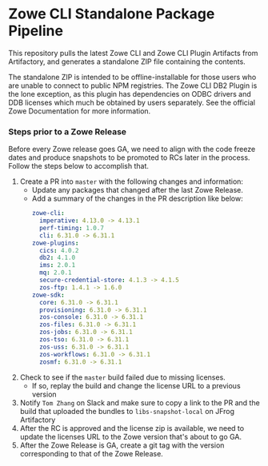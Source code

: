 # Zowe CLI Standalone Package Pipeline

This repository pulls the latest Zowe CLI and Zowe CLI Plugin Artifacts from Artifactory, and generates a standalone ZIP file containing the contents.

The standalone ZIP is intended to be offline-installable for those users who are unable to connect to public NPM registries. The Zowe CLI DB2 Plugin is the lone exception, as this plugin has dependencies on ODBC drivers and DDB licenses which much be obtained by users separately. See the official Zowe Documentation for more information.

### Steps prior to a Zowe Release

Before every Zowe release goes GA, we need to align with the code freeze dates and produce snapshots to be promoted to RCs later in the process. Follow the steps below to accomplish that.

1. Create a PR into `master` with the following changes and information:
    - Update any packages that changed after the last Zowe Release.
    - Add a summary of the changes in the PR description like below:
      ```yaml
      zowe-cli:
        imperative: 4.13.0 -> 4.13.1
        perf-timing: 1.0.7
        cli: 6.31.0 -> 6.31.1
      zowe-plugins:
        cics: 4.0.2
        db2: 4.1.0
        ims: 2.0.1
        mq: 2.0.1
        secure-credential-store: 4.1.3 -> 4.1.5
        zos-ftp: 1.4.1 -> 1.6.0
      zowe-sdk:
        core: 6.31.0 -> 6.31.1
        provisioning: 6.31.0 -> 6.31.1
        zos-console: 6.31.0 -> 6.31.1
        zos-files: 6.31.0 -> 6.31.1
        zos-jobs: 6.31.0 -> 6.31.1
        zos-tso: 6.31.0 -> 6.31.1
        zos-uss: 6.31.0 -> 6.31.1
        zos-workflows: 6.31.0 -> 6.31.1
        zosmf: 6.31.0 -> 6.31.1
        ```
2. Check to see if the `master` build failed due to missing licenses.
    - If so, replay the build and change the license URL to a previous version
3. Notify `Tom Zhang` on Slack and make sure to copy a link to the PR and the build that uploaded the bundles to `libs-snapshot-local` on JFrog Artifactory
4. After the RC is approved and the license zip is available, we need to update the licenses URL to the Zowe version that's about to go GA.
5. After the Zowe Release is GA, create a git tag with the version corresponding to that of the Zowe Release.


